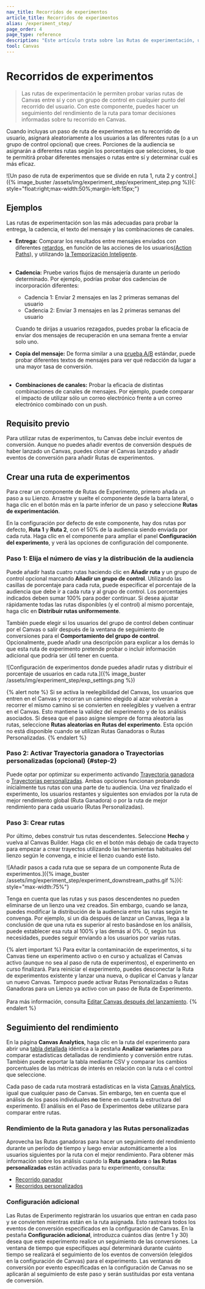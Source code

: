 ```yaml
---
nav_title: Recorridos de experimentos 
article_title: Recorridos de experimentos 
alias: /experiment_step/
page_order: 4
page_type: reference
description: "Este artículo trata sobre las Rutas de experimentación, un componente que le permite probar múltiples rutas de Canvas entre sí y con un grupo de control en cualquier punto del recorrido del usuario."
tool: Canvas
---
```


# Recorridos de experimentos

> Las rutas de experimentación le permiten probar varias rutas de Canvas entre sí y con un grupo de control en cualquier punto del recorrido del usuario. Con este componente, puedes hacer un seguimiento del rendimiento de la ruta para tomar decisiones informadas sobre tu recorrido en Canvas.

Cuando incluyas un paso de ruta de experimentos en tu recorrido de usuario, asignará aleatoriamente a los usuarios a las diferentes rutas (o a un grupo de control opcional) que crees. Porciones de la audiencia se asignarán a diferentes rutas según los porcentajes que selecciones, lo que te permitirá probar diferentes mensajes o rutas entre sí y determinar cuál es más eficaz. 

![Un paso de ruta de experimentos que se divide en ruta 1, ruta 2 y control.]({% image_buster /assets/img/experiment_step/experiment_step.png %}){: style="float:right;max-width:50%;margin-left:15px;"}

## Ejemplos

Las rutas de experimentación son las más adecuadas para probar la entrega, la cadencia, el texto del mensaje y las combinaciones de canales.

- **Entrega:** Comparar los resultados entre mensajes enviados con diferentes [retardos]({{site.baseurl}}/user_guide/engagement_tools/canvas/canvas_components/delay_step/), en función de las acciones de los usuarios[(Action Paths]({{site.baseurl}}/user_guide/engagement_tools/canvas/canvas_components/action_paths/)), y utilizando [la Temporización Inteligente]({{site.baseurl}}/user_guide/brazeai/intelligence/intelligent_timing/#canvas).<br><br>
- **Cadencia:** Pruebe varios flujos de mensajería durante un periodo determinado. Por ejemplo, podrías probar dos cadencias de incorporación diferentes:
    - Cadencia 1: Enviar 2 mensajes en las 2 primeras semanas del usuario
    - Cadencia 2: Enviar 3 mensajes en las 2 primeras semanas del usuario
    
    Cuando te dirijas a usuarios rezagados, puedes probar la eficacia de enviar dos mensajes de recuperación en una semana frente a enviar solo uno.
- **Copia del mensaje:** De forma similar a una [prueba A/B]({{site.baseurl}}/user_guide/engagement_tools/testing/multivariant_testing/) estándar, puede probar diferentes textos de mensajes para ver qué redacción da lugar a una mayor tasa de conversión.<br><br>
- **Combinaciones de canales:** Probar la eficacia de distintas combinaciones de canales de mensajes. Por ejemplo, puede comparar el impacto de utilizar sólo un correo electrónico frente a un correo electrónico combinado con un push.

## Requisito previo

Para utilizar rutas de experimentos, tu Canvas debe incluir eventos de conversión. Aunque no puedes añadir eventos de conversión después de haber lanzado un Canvas, puedes clonar el Canvas lanzado y añadir eventos de conversión para añadir Rutas de experimentos.

## Crear una ruta de experimentos

Para crear un componente de Rutas de Experimento, primero añada un paso a su Lienzo. Arrastre y suelte el componente desde la barra lateral, o haga clic en el botón <i class="fas fa-plus-circle"></i> más en la parte inferior de un paso y seleccione **Rutas de experimentación**. 

En la configuración por defecto de este componente, hay dos rutas por defecto, **Ruta 1** y **Ruta 2**, con el 50% de la audiencia siendo enviada por cada ruta. Haga clic en el componente para ampliar el panel **Configuración del experimento**, y verá las opciones de configuración del componente.

### Paso 1: Elija el número de vías y la distribución de la audiencia

Puede añadir hasta cuatro rutas haciendo clic en **Añadir ruta** y un grupo de control opcional marcando **Añadir un grupo de control**. Utilizando las casillas de porcentaje para cada ruta, puede especificar el porcentaje de la audiencia que debe ir a cada ruta y al grupo de control. Los porcentajes indicados deben sumar 100% para poder continuar. Si desea ajustar rápidamente todas las rutas disponibles (y el control) al mismo porcentaje, haga clic en **Distribuir rutas uniformemente**.

También puede elegir si los usuarios del grupo de control deben continuar por el Canvas o salir después de la ventana de seguimiento de conversiones para el **Comportamiento del grupo de control**. Opcionalmente, puede añadir una descripción para explicar a los demás lo que esta ruta de experimento pretende probar o incluir información adicional que podría ser útil tener en cuenta.

![Configuración de experimentos donde puedes añadir rutas y distribuir el porcentaje de usuarios en cada ruta.]({% image_buster /assets/img/experiment_step/exp_settings.png %})

{% alert note %}
Si se activa la reelegibilidad del Canvas, los usuarios que entren en el Canvas y recorran un camino elegido al azar volverán a recorrer el mismo camino si se convierten en reelegibles y vuelven a entrar en el Canvas. Esto mantiene la validez del experimento y de los análisis asociados. Si desea que el paso asigne siempre de forma aleatoria las rutas, seleccione **Rutas aleatorias en Rutas del experimento**. Esta opción no está disponible cuando se utilizan Rutas Ganadoras o Rutas Personalizadas.
{% endalert %}

### Paso 2: Activar Trayectoria ganadora o Trayectorias personalizadas (opcional) {#step-2}

Puede optar por optimizar su experimento activando [Trayectoria ganadora]({{site.baseurl}}/user_guide/engagement_tools/canvas/canvas_components/experiment_step/winning_path) o [Trayectorias personalizadas]({{site.baseurl}}/user_guide/engagement_tools/canvas/canvas_components/experiment_step/personalized_paths). Ambas opciones funcionan probando inicialmente tus rutas con una parte de tu audiencia. Una vez finalizado el experimento, los usuarios restantes y siguientes son enviados por la ruta de mejor rendimiento global (Ruta Ganadora) o por la ruta de mejor rendimiento para cada usuario (Rutas Personalizadas).

### Paso 3: Crear rutas

Por último, debes construir tus rutas descendentes. Seleccione **Hecho** y vuelva al Canvas Builder. Haga clic en el botón <i class="fas fa-plus-circle"></i> más debajo de cada trayecto para empezar a crear trayectos utilizando las herramientas habituales del lienzo según le convenga, e inicie el lienzo cuando esté listo.

![Añadir pasos a cada ruta que se separa de un componente Ruta de experimentos.]({% image_buster /assets/img/experiment_step/experiment_downstream_paths.gif %}){: style="max-width:75%"}

Tenga en cuenta que las rutas y sus pasos descendentes no pueden eliminarse de un lienzo una vez creados. Sin embargo, cuando se lanza, puedes modificar la distribución de la audiencia entre las rutas según te convenga. Por ejemplo, si un día después de lanzar un Canvas, llega a la conclusión de que una ruta es superior al resto basándose en los análisis, puede establecer esa ruta al 100% y las demás al 0%. O, según tus necesidades, puedes seguir enviando a los usuarios por varias rutas.

{% alert important %}
Para evitar la contaminación de experimentos, si tu Canvas tiene un experimento activo o en curso y actualizas el Canvas activo (aunque no sea al paso de ruta de experimentos), el experimento en curso finalizará. Para reiniciar el experimento, puedes desconectar la Ruta de experimentos existente y lanzar una nueva, o duplicar el Canvas y lanzar un nuevo Canvas. Tampoco puede activar Rutas Personalizadas o Rutas Ganadoras para un Lienzo ya activo con un paso de Ruta de Experimento.<br><br>Para más información, consulta [Editar Canvas después del lanzamiento]({{site.baseurl}}/post-launch_edits/).
{% endalert %}

## Seguimiento del rendimiento

En la página **Canvas Analytics**, haga clic en la ruta del experimento para abrir una [tabla detallada]({{site.baseurl}}/user_guide/engagement_tools/canvas/get_started/measuring_and_testing_with_canvas_analytics/#performance-breakdown-by-variant) idéntica a la pestaña **Analizar variantes** para comparar estadísticas detalladas de rendimiento y conversión entre rutas. También puede exportar la tabla mediante CSV y comparar los cambios porcentuales de las métricas de interés en relación con la ruta o el control que seleccione.

Cada paso de cada ruta mostrará estadísticas en la vista [Canvas Analytics]({{site.baseurl}}/user_guide/engagement_tools/canvas/testing_canvases/measuring_and_testing_with_canvas_analytics/), igual que cualquier paso de Canvas. Sin embargo, ten en cuenta que el análisis de los pasos individuales **no** tiene en cuenta la estructura del experimento. El análisis en el Paso de Experimentos debe utilizarse para comparar entre rutas.

### Rendimiento de la Ruta ganadora y las Rutas personalizadas

Aprovecha las Rutas ganadoras para hacer un seguimiento del rendimiento durante un período de tiempo y luego enviar automáticamente a los usuarios siguientes por la ruta con el mejor rendimiento. Para obtener más información sobre los análisis cuando la **Ruta ganadora** o **las Rutas personalizadas** están activadas para tu experimento, consulta:

- [Recorrido ganador]({{site.baseurl}}/user_guide/engagement_tools/canvas/canvas_components/experiment_step/winning_path/#analytics)
- [Recorridos personalizados]({{site.baseurl}}/user_guide/engagement_tools/canvas/canvas_components/experiment_step/personalized_paths/#analytics)

### Configuración adicional

Las Rutas de Experimento registrarán los usuarios que entran en cada paso y se convierten mientras están en la ruta asignada. Esto rastreará todos los eventos de conversión especificados en la configuración de Canvas. En la pestaña **Configuración adicional**, introduzca cuántos días (entre 1 y 30) desea que este experimento realice un seguimiento de las conversiones. La ventana de tiempo que especifiques aquí determinará durante cuánto tiempo se realizará el seguimiento de los eventos de conversión (elegidos en la configuración de Canvas) para el experimento. Las ventanas de conversión por evento especificadas en la configuración de Canvas no se aplicarán al seguimiento de este paso y serán sustituidas por esta ventana de conversión.


